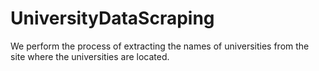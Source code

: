 # UniversityDataScraping
  We perform the process of extracting the names of universities from the site where the universities are located.
